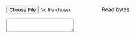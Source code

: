 <head>
<title>Any Title</title>
<meta http-equiv="Content-Type" content="text/html; charset=utf-8">


</head>
<body>

<input type="file" id="files" name="file" /> Read bytes:
<textarea id="output"></textarea>

<script>
    function handleFileSelect(evt) {
        var files = document.getElementById('files').files;
        if (!files.length) {
          alert('Please select a file!');
          return;
        }

        var file = files[0];
        var reader = new FileReader();
        reader.onloadend = function(evt) {
            if (evt.target.readyState == FileReader.DONE) { // DONE == 2
                document.getElementById('output').textContent = evt.target.result;
            }  
        };
        reader.readAsText('file', "UTF-8");
    }


document.getElementById('files').addEventListener('change', handleFileSelect, false);
</script>
</body>
</html>
